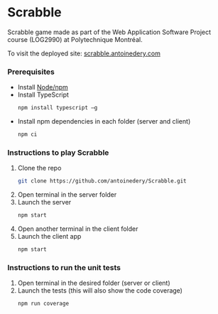 <td><h1>Scrabble</h1></td>

Scrabble game made as part of the Web Application Software Project course (LOG2990) at Polytechnique Montréal.

To visit the deployed site: [scrabble.antoinedery.com](http://scrabble.antoinedery.com)

### Prerequisites
* Install [Node/npm](https://nodejs.org/en/download/)
* Install TypeScript
   ```sh
   npm install typescript –g
   ```
* Install npm dependencies in each folder (server and client)
   ```sh
   npm ci
   ```
   
### Instructions to play Scrabble    
1. Clone the repo
   ```sh
   git clone https://github.com/antoinedery/Scrabble.git
   ```
2. Open terminal in the server folder
3. Launch the server
   ```sh
   npm start
   ```
4. Open another terminal in the client folder
5. Launch the client app
   ```sh
   npm start
   ```
   
### Instructions to run the unit tests  
1. Open terminal in the desired folder (server or client)
2. Launch the tests (this will also show the code coverage)
   ```sh
   npm run coverage
   ``` 
